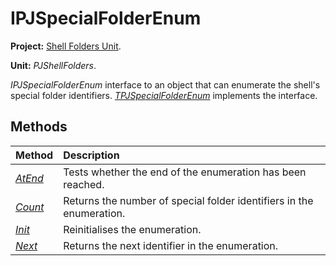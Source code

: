 # IPJSpecialFolderEnum #

**Project:** [Shell Folders Unit](ShellFoldersUnit.md).

**Unit:** _PJShellFolders_.

_IPJSpecialFolderEnum_ interface to an object that can enumerate the shell's special folder identifiers. _[TPJSpecialFolderEnum](TPJSpecialFolderEnum.md)_ implements the interface.

## Methods ##

| **Method** | **Description** |
|:-----------|:----------------|
| _[AtEnd](IPJSpecialFolderEnumAtEnd.md)_ | Tests whether the end of the enumeration has been reached. |
| _[Count](IPJSpecialFolderEnumCount.md)_ | Returns the number of special folder identifiers in the enumeration. |
| _[Init](IPJSpecialFolderEnumInit.md)_ | Reinitialises the enumeration. |
| _[Next](IPJSpecialFolderEnumNext.md)_ | Returns the next identifier in the enumeration. |